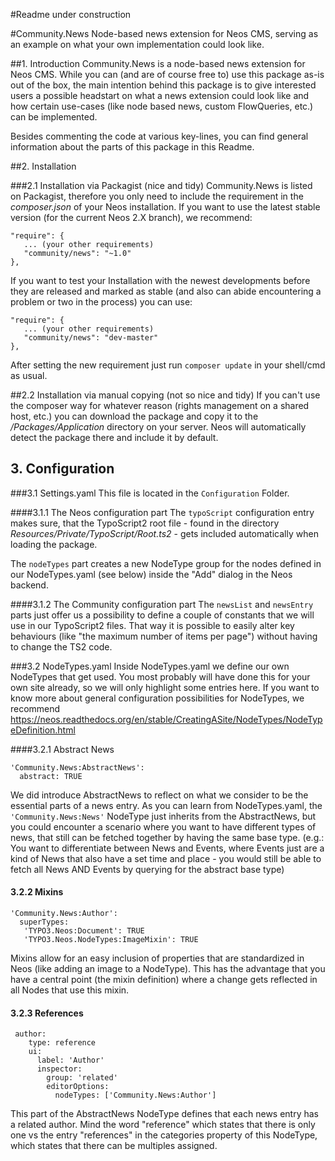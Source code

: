 #Readme under construction

#Community.News
Node-based news extension for Neos CMS, serving as an example on what your own implementation could look like.

##1. Introduction
Community.News is a node-based news extension for Neos CMS. While you can (and are of course free to) use this package as-is out of the box, the main intention behind this package is to give interested users a possible headstart on what a news extension could look like and how certain use-cases (like node based news, custom FlowQueries, etc.) can be implemented.

Besides commenting the code at various key-lines, you can find general information about the parts of this package in this Readme.

##2. Installation

###2.1 Installation via Packagist (nice and tidy)
Community.News is listed on Packagist, therefore you only need to include the requirement in the *composer.json* of your Neos installation.
If you want to use the latest stable version (for the current Neos 2.X branch), we recommend:
```
"require": {
   ... (your other requirements)
   "community/news": "~1.0"
},
```

If you want to test your Installation with the newest developments before they are released and marked as stable (and also can abide encountering a problem or two in the process) you can use:
```
"require": {
   ... (your other requirements)
   "community/news": "dev-master"
},
```

After setting the new requirement just run ``` composer update ``` in your shell/cmd as usual.

##2.2 Installation via manual copying (not so nice and tidy)
If you can't use the composer way for whatever reason (rights management on a shared host, etc.) you can download the package and copy it to the */Packages/Application* directory on your server.
Neos will automatically detect the package there and include it by default.

## 3. Configuration

###3.1 Settings.yaml
This file is located in the ```Configuration``` Folder.

####3.1.1 The Neos configuration part
The ```typoScript``` configuration entry makes sure, that the TypoScript2 root file - found in the directory *Resources/Private/TypoScript/Root.ts2* - gets included automatically when loading the package.

The ```nodeTypes``` part creates a new NodeType group for the nodes defined in our NodeTypes.yaml (see below) inside the "Add" dialog in the Neos backend.

####3.1.2 The Community configuration part
The ```newsList``` and ```newsEntry``` parts just offer us a possibility to define a couple of constants that we will use in our TypoScript2 files. That way it is possible to easily alter key behaviours (like "the maximum number of items per page") without having to change the TS2 code.

###3.2 NodeTypes.yaml
Inside NodeTypes.yaml we define our own NodeTypes that get used. You most probably will have done this for your own site already, so we will only highlight some entries here.
If you want to know more about general configuration possibilities for NodeTypes, we recommend https://neos.readthedocs.org/en/stable/CreatingASite/NodeTypes/NodeTypeDefinition.html

####3.2.1 Abstract News
```
'Community.News:AbstractNews':
  abstract: TRUE
```
We did introduce AbstractNews to reflect on what we consider to be the essential parts of a news entry. As you can learn from NodeTypes.yaml, the ```'Community.News:News'``` NodeType just inherits from the AbstractNews, but you could encounter a scenario where you want to have different types of news, that still can be fetched together by having the same base type.
(e.g.: You want to differentiate between News and Events, where Events just are a kind of News that also have a set time and place - you would still be able to fetch all News AND Events by querying for the abstract base type)

#### 3.2.2 Mixins
```
'Community.News:Author':
  superTypes:
   'TYPO3.Neos:Document': TRUE
   'TYPO3.Neos.NodeTypes:ImageMixin': TRUE
```
Mixins allow for an easy inclusion of properties that are standardized in Neos (like adding an image to a NodeType).
This has the advantage that you have a central point (the mixin definition) where a change gets reflected in all Nodes that use this mixin.

#### 3.2.3 References

```
 author:
    type: reference
    ui:
      label: 'Author'
      inspector:
        group: 'related'
        editorOptions:
          nodeTypes: ['Community.News:Author']
```
This part of the AbstractNews NodeType defines that each news entry has a related author.
Mind the word "reference" which states that there is only one vs the entry "references" in the categories property of this NodeType, which states that there can be multiples assigned.








